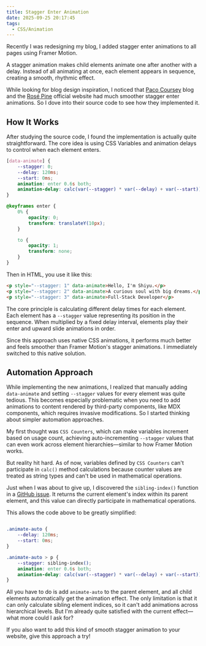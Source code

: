 ```yaml
---
title: Stagger Enter Animation
date: 2025-09-25 20:17:45
tags:
  - CSS/Animation
---
```


Recently I was redesigning my blog, I added stagger enter animations to all pages using Framer Motion.

A stagger animation makes child elements animate one after another with a delay. Instead of all animating at once, each element appears in sequence, creating a smooth, rhythmic effect.

While looking for blog design inspiration, I noticed that [Paco Coursey](https://paco.me/) blog and the [Rosé Pine](https://rosepinetheme.com/) official website had much smoother stagger enter animations. So I dove into their source code to see how they implemented it.

## How It Works

After studying the source code, I found the implementation is actually quite straightforward. The core idea is using CSS Variables and animation delays to control when each element enters.

```css
[data-animate] {
    --stagger: 0;
    --delay: 120ms;
    --start: 0ms;
    animation: enter 0.6s both;
    animation-delay: calc(var(--stagger) * var(--delay) + var(--start));
}

@keyframes enter {
    0% {
        opacity: 0;
        transform: translateY(10px);
    }

    to {
        opacity: 1;
        transform: none;
    }
}
```

Then in HTML, you use it like this:

```html
<p style="--stagger: 1" data-animate>Hello, I'm Shiyu.</p>
<p style="--stagger: 2" data-animate>A curious soul with big dreams.</p>
<p style="--stagger: 3" data-animate>Full-Stack Developer</p>
```

The core principle is calculating different delay times for each element. Each element has a `--stagger` value representing its position in the sequence. When multiplied by a fixed delay interval, elements play their enter and upward slide animations in order.

Since this approach uses native CSS animations, it performs much better and feels smoother than Framer Motion's stagger animations. I immediately switched to this native solution.

## Automation Approach

While implementing the new animations, I realized that manually adding `data-animate` and setting `--stagger` values for every element was quite tedious. This becomes especially problematic when you need to add animations to content rendered by third-party components, like MDX components, which requires invasive modifications. So I started thinking about simpler automation approaches.

My first thought was `CSS Counters`, which can make variables increment based on usage count, achieving auto-incrementing `--stagger` values that can even work across element hierarchies—similar to how Framer Motion works.

But reality hit hard. As of now, variables defined by `CSS Counters` can't participate in `calc()` method calculations because counter values are treated as string types and can't be used in mathematical operations.

Just when I was about to give up, I discovered the `sibling-index()` function in a [GitHub issue](https://github.com/w3c/csswg-drafts/issues/1026). It returns the current element's index within its parent element, and this value can directly participate in mathematical operations.

This allows the code above to be greatly simplified:

```css

.animate-auto {
	--delay: 120ms;
	--start: 0ms;
}

.animate-auto > p {
	--stagger: sibling-index();
	animation: enter 0.6s both;
	animation-delay: calc(var(--stagger) * var(--delay) + var(--start));
}
```

All you have to do is add `animate-auto` to the parent element, and all child elements automatically get the animation effect. The only limitation is that it can only calculate sibling element indices, so it can't add animations across hierarchical levels. But I'm already quite satisfied with the current effect—what more could I ask for?

If you also want to add this kind of smooth stagger animation to your website, give this approach a try!
